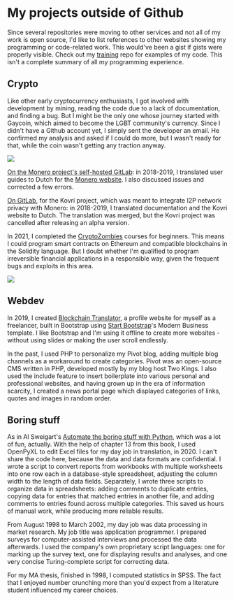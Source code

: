 # My projects outside of Github

Since several repositories were moving to other services and not all of my work is open source, I'd like to list references to other websites showing my programming or code-related work. This would've been a gist if gists were properly visible. Check out my [training](https://github.com/ProkhorZ/training) repo for examples of my code. This isn't a complete summary of all my programming experience.

## Crypto

Like other early cryptocurrency enthusiasts, I got involved with development by mining, reading the code due to a lack of documentation, and finding a bug. But I might be the only one whose journey started with Gaycoin, which aimed to become the LGBT community's currency. Since I didn't have a Github account yet, I simply sent the developer an email. He confirmed my analysis and asked if I could do more, but I wasn't ready for that, while the coin wasn't getting any traction anyway.

![](https://blockchain-translator.com/images/gaycoin-rewards-email.png)

[On the Monero project's self-hosted GitLab](https://repo.getmonero.org/ProkhorZ): in 2018-2019, I translated user guides to Dutch for the [Monero website](https://web.getmonero.org/). I also discussed issues and corrected a few errors.

[On GitLab](https://gitlab.com/ProkhorZ), for the Kovri project, which was meant to integrate I2P network privacy with Monero: in 2018-2019, I translated documentation and the Kovri website to Dutch. The translation was merged, but the Kovri project was cancelled after releasing an alpha version.

In 2021, I completed the [CryptoZombies](https://cryptozombies.io/en/course/) courses for beginners. This means I could program smart contracts on Ethereum and compatible blockchains in the Solidity language. But I doubt whether I'm qualified to program irreversible financial applications in a responsible way, given the frequent bugs and exploits in this area.

![](https://i.imgur.com/92qL8rY.png)

## Webdev

In 2019, I created [Blockchain Translator](http://blockchain-translator.com/), a profile website for myself as a freelancer, built in Bootstrap using [Start Bootstrap](https://startbootstrap.com/)'s Modern Business template. I like Bootstrap and I'm using it offline to create more websites - without using slides or making the user scroll endlessly.

In the past, I used PHP to personalize my Pivot blog, adding multiple blog channels as a workaround to create categories. Pivot was an open-source CMS written in PHP, developed mostly by my blog host Two Kings. I also used the include feature to insert boilerplate into various personal and professional websites, and having grown up in the era of information scarcity, I created a news portal page which displayed categories of links, quotes and images in random order.

## Boring stuff

As in Al Sweigart's [Automate the boring stuff with Python](https://automatetheboringstuff.com/), which was a lot of fun, actually. With the help of chapter 13 from this book, I used OpenPyXL to edit Excel files for my day job in translation, in 2020. I can't share the code here, because the data and data formats are confidential. I wrote a script to convert reports from workbooks with multiple worksheets into one row each in a database-style spreadsheet, adjusting the column width to the length of data fields. Separately, I wrote three scripts to organize data in spreadsheets: adding comments to duplicate entries, copying data for entries that matched entries in another file, and adding comments to entries found across multiple categories. This saved us hours of manual work, while producing more reliable results.

From August 1998 to March 2002, my day job was data processing in market research. My job title was application programmer. I prepared surveys for computer-assisted interviews and processed the data afterwards. I used the company's own proprietary script languages: one for marking up the survey text, one for displaying results and analyses, and one very concise Turing-complete script for correcting data.

For my MA thesis, finished in 1998, I computed statistics in SPSS. The fact that I enjoyed number crunching more than you'd expect from a literature student influenced my career choices.
